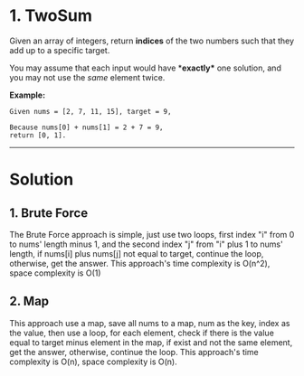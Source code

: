 # 1. TwoSum

Given an array of integers, return **indices** of the two numbers such that they add up to a specific target.

You may assume that each input would have ***exactly\*** one solution, and you may not use the *same* element twice.

**Example:**

```
Given nums = [2, 7, 11, 15], target = 9,

Because nums[0] + nums[1] = 2 + 7 = 9,
return [0, 1].
```
---
# Solution

## 1. Brute Force
The Brute Force approach is simple, just use two loops, 
first index "i" from 0 to nums' length minus 1, 
and the second index "j" from "i" plus 1 to nums' 
length, if nums[i] plus nums[j] not equal to target, 
continue the loop, otherwise, get the answer.
This approach's time complexity is O(n^2), 
space complexity is O(1)

## 2. Map
This approach use a map, save all nums to a map, 
num as the key, index as the value, then use a loop, 
for each element, check if there is the value equal 
to target minus element in the map,  if exist and 
not the same element, get the answer, otherwise, 
continue the loop.
This approach's time complexity is O(n),
space complexity is O(n).
